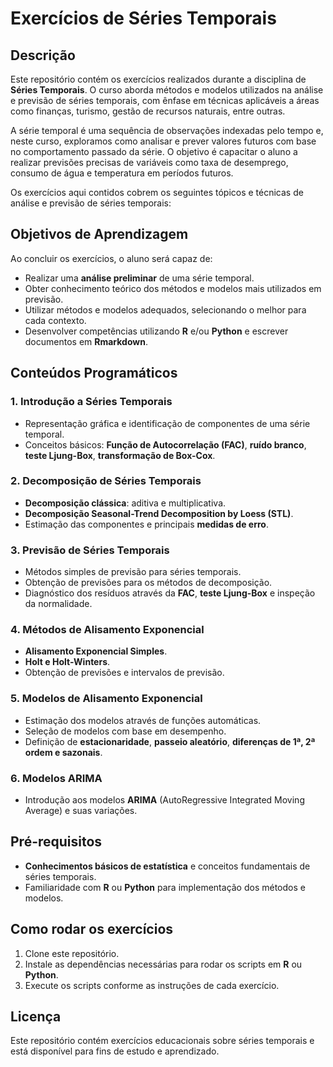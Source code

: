 # Exercícios de Séries Temporais

## Descrição

Este repositório contém os exercícios realizados durante a disciplina de **Séries Temporais**. O curso aborda métodos e modelos utilizados na análise e previsão de séries temporais, com ênfase em técnicas aplicáveis a áreas como finanças, turismo, gestão de recursos naturais, entre outras.

A série temporal é uma sequência de observações indexadas pelo tempo e, neste curso, exploramos como analisar e prever valores futuros com base no comportamento passado da série. O objetivo é capacitar o aluno a realizar previsões precisas de variáveis como taxa de desemprego, consumo de água e temperatura em períodos futuros.

Os exercícios aqui contidos cobrem os seguintes tópicos e técnicas de análise e previsão de séries temporais:

## Objetivos de Aprendizagem

Ao concluir os exercícios, o aluno será capaz de:
- Realizar uma **análise preliminar** de uma série temporal.
- Obter conhecimento teórico dos métodos e modelos mais utilizados em previsão.
- Utilizar métodos e modelos adequados, selecionando o melhor para cada contexto.
- Desenvolver competências utilizando **R** e/ou **Python** e escrever documentos em **Rmarkdown**.

## Conteúdos Programáticos

### 1. **Introdução a Séries Temporais**
- Representação gráfica e identificação de componentes de uma série temporal.
- Conceitos básicos: **Função de Autocorrelação (FAC)**, **ruído branco**, **teste Ljung-Box**, **transformação de Box-Cox**.

### 2. **Decomposição de Séries Temporais**
- **Decomposição clássica**: aditiva e multiplicativa.
- **Decomposição Seasonal-Trend Decomposition by Loess (STL)**.
- Estimação das componentes e principais **medidas de erro**.

### 3. **Previsão de Séries Temporais**
- Métodos simples de previsão para séries temporais.
- Obtenção de previsões para os métodos de decomposição.
- Diagnóstico dos resíduos através da **FAC**, **teste Ljung-Box** e inspeção da normalidade.

### 4. **Métodos de Alisamento Exponencial**
- **Alisamento Exponencial Simples**.
- **Holt e Holt-Winters**.
- Obtenção de previsões e intervalos de previsão.

### 5. **Modelos de Alisamento Exponencial**
- Estimação dos modelos através de funções automáticas.
- Seleção de modelos com base em desempenho.
- Definição de **estacionaridade**, **passeio aleatório**, **diferenças de 1ª, 2ª ordem e sazonais**.

### 6. **Modelos ARIMA**
- Introdução aos modelos **ARIMA** (AutoRegressive Integrated Moving Average) e suas variações.
  
## Pré-requisitos

- **Conhecimentos básicos de estatística** e conceitos fundamentais de séries temporais.
- Familiaridade com **R** ou **Python** para implementação dos métodos e modelos.

## Como rodar os exercícios

1. Clone este repositório.
2. Instale as dependências necessárias para rodar os scripts em **R** ou **Python**.
3. Execute os scripts conforme as instruções de cada exercício.

## Licença

Este repositório contém exercícios educacionais sobre séries temporais e está disponível para fins de estudo e aprendizado.

